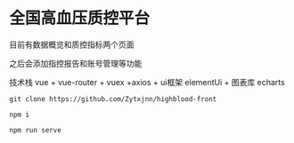 # 全国高血压质控平台

目前有数据概览和质控指标两个页面

之后会添加指控报告和账号管理等功能

技术栈
    vue + vue-router + vuex +axios + ui框架 elementUi +   图表库 echarts


`
git clone https://github.com/Zytxjnn/highblood-front
`


`
npm i
`

`
npm run serve
`




